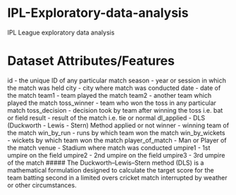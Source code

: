 # IPL-Exploratory-data-analysis
IPL League  exploratory data analysis
# Dataset Attributes/Features
id - the unique ID of any particular match
season - year or session in which the match was held
city - city where match was conducted
date - date of the match
team1 - team played the match
team2 - another team which played the match
toss_winner - team who won the toss in any particular match
toss_decision - decision took by team after winning the toss i.e. bat or field
result - result of the match i.e. tie or normal
dl_applied - DLS (Duckworth - Lewis - Stern) Method applied or not
winner - winning team of the match
win_by_run - runs by which team won the match
win_by_wickets - wickets by which team won the match
player_of_match - Man or Player of the match
venue - Stadium where match was conducted
umpire1 - 1st umpire on the field
umpire2 - 2nd umpire on the field
umpire3 - 3rd umpire of the match ##### The Duckworth–Lewis–Stern method (DLS) is a mathematical formulation designed to calculate the target score for the team batting second in a limited overs cricket match interrupted by weather or other circumstances.
